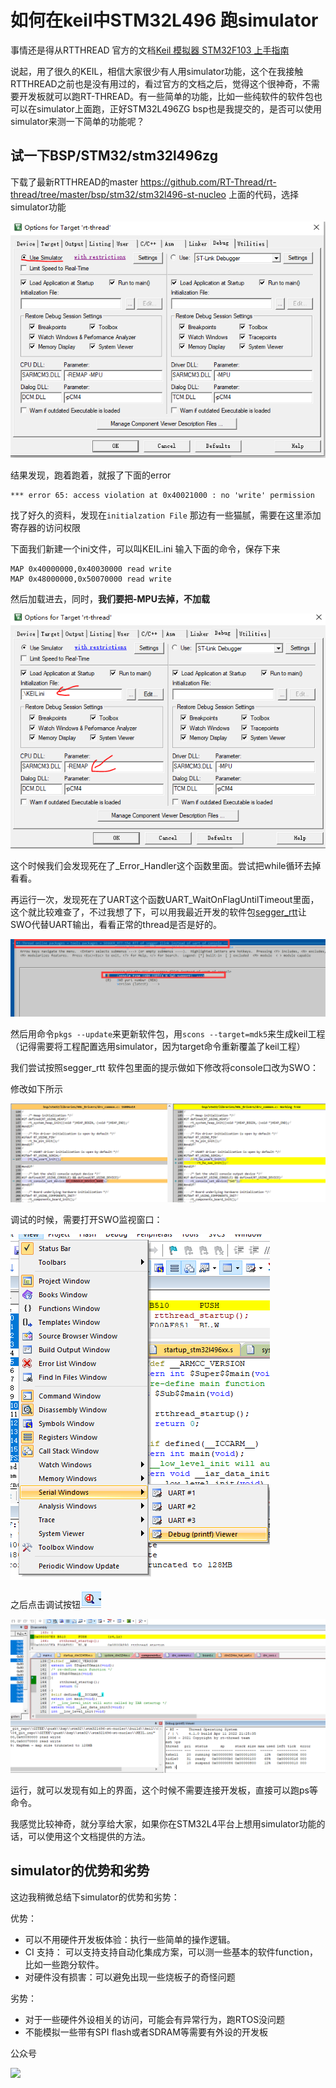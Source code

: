 # 如何在keil中STM32L496 跑simulator 

事情还是得从RTTHREAD 官方的文档[Keil 模拟器 STM32F103 上手指南](https://www.rt-thread.org/document/site/#/rt-thread-version/rt-thread-standard/tutorial/quick-start/stm32f103-simulator/stm32f103-simulator?id=keil-模拟器-stm32f103-上手指南)

说起，用了很久的KEIL，相信大家很少有人用simulator功能，这个在我接触RTTHREAD之前也是没有用过的，看过官方的文档之后，觉得这个很神奇，不需要开发板就可以跑RT-THREAD。有一些简单的功能，比如一些纯软件的软件包也可以在simulator上面跑，正好STM32L496ZG bsp也是我提交的，是否可以使用simulator来测一下简单的功能呢？

## 试一下BSP/STM32/stm32l496zg

下载了最新RTTHREAD的master https://github.com/RT-Thread/rt-thread/tree/master/bsp/stm32/stm32l496-st-nucleo 上面的代码，选择simulator功能

![image-20220411205818020](upload\image-20220411205818020.png)

结果发现，跑着跑着，就报了下面的error

```
*** error 65: access violation at 0x40021000 : no 'write' permission
```

找了好久的资料，发现在`initialzation File` 那边有一些猫腻，需要在这里添加寄存器的访问权限

下面我们新建一个ini文件，可以叫KEIL.ini  输入下面的命令，保存下来

```
MAP 0x40000000,0x40030000 read write
MAP 0x48000000,0x50070000 read write
```

然后加载进去，同时，**我们要把-MPU去掉，不加载**

![image-20220411211427284](upload/image-20220411211427284.png)

这个时候我们会发现死在了_Error_Handler这个函数里面。尝试把while循环去掉看看。

再运行一次，发现死在了UART这个函数UART_WaitOnFlagUntilTimeout里面，这个就比较难查了，不过我想了下，可以用我最近开发的软件包[segger_rtt](https://github.com/supperthomas/RTTHREAD_SEGGER_TOOL)让SWO代替UART输出，看看正常的thread是否是好的。

![image-20220411211945265](upload/image-20220411211945265.png)

然后用命令`pkgs --update`来更新软件包，用`scons --target=mdk5`来生成keil工程（记得需要将工程配置选用simulator，因为target命令重新覆盖了keil工程）

我们尝试按照segger_rtt 软件包里面的提示做如下修改将console口改为SWO：

修改如下所示

![image-20220411212601620](upload/image-20220411212601620.png)

调试的时候，需要打开SWO监视窗口：

![image-20220411212657150](upload/image-20220411212657150.png)

之后点击调试按钮![image-20220411212752639](upload/image-20220411212752639.png)

![image-20220411212747119](upload/image-20220411212747119.png)

运行，就可以发现有如上的界面，这个时候不需要连接开发板，直接可以跑ps等命令。

我感觉比较神奇，就分享给大家，如果你在STM32L4平台上想用simulator功能的话，可以使用这个文档提供的方法。

##  simulator的优势和劣势

这边我稍微总结下simulator的优势和劣势：

优势：

- 可以不用硬件开发板体验：执行一些简单的操作逻辑。
- CI 支持： 可以支持支持自动化集成方案，可以测一些基本的软件function，比如一些跑分软件。
- 对硬件没有损害：可以避免出现一些烧板子的奇怪问题

劣势：

- 对于一些硬件外设相关的访问，可能会有异常行为，跑RTOS没问题
- 不能模拟一些带有SPI flash或者SDRAM等需要有外设的开发板



公众号

![](https://gitee.com/superThomas/picture/raw/master/images/qrcode_for_gh_fd857fcc56db_430.jpg)
